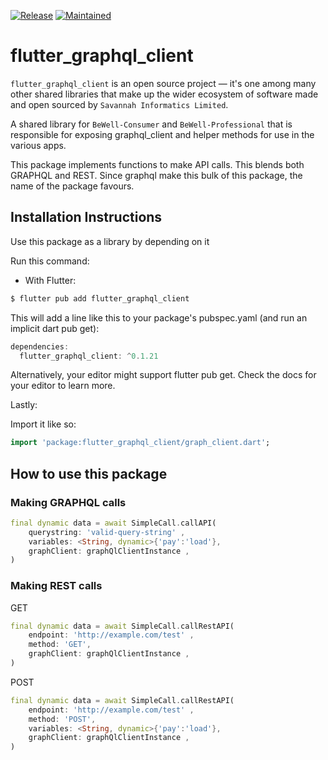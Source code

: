 [![Release](https://img.shields.io/badge/Version-^0.1.21-red.svg?style=for-the-badge)](https://shields.io/)
[![Maintained](https://img.shields.io/badge/Maintained-Actively-informational.svg?style=for-the-badge)](https://shields.io/)

# flutter_graphql_client

`flutter_graphql_client` is an open source project &mdash; it's one among many other shared libraries that make up the wider ecosystem of software made and open sourced by `Savannah Informatics Limited`.

A shared library for `BeWell-Consumer` and `BeWell-Professional` that is responsible for exposing graphql_client and helper methods for use in the various apps.

This package implements functions to make API calls. This blends both GRAPHQL and REST.
Since graphql make this bulk of this package, the name of the package favours.

## Installation Instructions

Use this package as a library by depending on it

Run this command:

- With Flutter:

```dart
$ flutter pub add flutter_graphql_client
```

This will add a line like this to your package's pubspec.yaml (and run an implicit dart pub get):

```dart
dependencies:
  flutter_graphql_client: ^0.1.21
```

Alternatively, your editor might support flutter pub get. Check the docs for your editor to learn more.

Lastly:

Import it like so:

```dart
import 'package:flutter_graphql_client/graph_client.dart';
```

## How to use this package

### Making GRAPHQL calls

```dart
final dynamic data = await SimpleCall.callAPI(
    querystring: 'valid-query-string' ,
    variables: <String, dynamic>{'pay':'load'},
    graphClient: graphQlClientInstance ,
)
```

### Making REST calls

GET

```dart
final dynamic data = await SimpleCall.callRestAPI(
    endpoint: 'http://example.com/test' ,
    method: 'GET',
    graphClient: graphQlClientInstance ,
)
```

POST

```dart
final dynamic data = await SimpleCall.callRestAPI(
    endpoint: 'http://example.com/test' ,
    method: 'POST',
    variables: <String, dynamic>{'pay':'load'},
    graphClient: graphQlClientInstance ,
)
```
